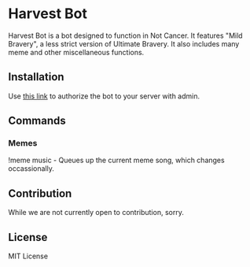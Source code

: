 # Harvest Bot
Harvest Bot is a bot designed to function in Not Cancer. It features "Mild Bravery", a less strict version of Ultimate Bravery.
It also includes many meme and other miscellaneous functions.

## Installation
Use [this link](https://discordapp.com/oauth2/authorize?client_id=389261871972220928&scope=bot&permissions=8) to authorize the bot to your server with admin.

## Commands
### Memes
!meme music - Queues up the current meme song, which changes occassionally.

## Contribution
While we are not currently open to contribution, sorry.

## License
MIT License
